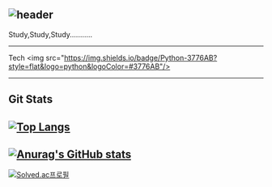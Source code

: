 <div align="left"> 

![header](https://capsule-render.vercel.app/api?type=wave&height=300&section=header&text=JiYoon%20&fontSize=90&theme=tokyonight)
-----------------------
Study,Study,Study...........

------------------------------
Tech
<img src="https://img.shields.io/badge/Python-3776AB?style=flat&logo=python&logoColor=#3776AB"/>

-----------------------------------------------------------------------------------------------------------------------------------------
Git Stats
------------------------------------------------------------------------------------------------------------------------------------------
[![Top Langs](https://github-readme-stats.vercel.app/api/top-langs/?username=JiYoon433)](https://github.com/JiYoon433/github-readme-stats)
------------------------------------------------------------------------------------------------------------------------------------------
[![Anurag's GitHub stats](https://github-readme-stats.vercel.app/api?username=JiYoon433)](https://github.com/JiYoon433/github-readme-stats)
--------------------------------------------------------------------------------------------------------------------------------------------
[![Solved.ac프로필](http://mazassumnida.wtf/api/v2/generate_badge?boj=2gu_n)](https://solved.ac/2gu_n)

                                                                  

